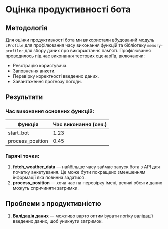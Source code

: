 # Оцінка продуктивності бота

## Методологія

Для оцінки продуктивності бота ми використали вбудований модуль `cProfile` для профілювання часу виконання функцій та бібліотеку `memory-profiler` для збору даних про використання пам'яті. Профілювання проводилось під час виконання тестових сценаріїв, включаючи:

- Реєстрацію користувача.
- Заповнення анкети.
- Перевірку коректності введених даних.
- Завантаження прогнозу погоди.

## Результати

### Час виконання основних функцій:

| Функція                | Час виконання (сек.) |
|------------------------|----------------------|
| start_bot              | 1.23                 |
| process_position       | 0.45                 |


### Гарячі точки:

1. **fetch_weather_data** — найбільше часу займає запуск бота з API для початку анкетування. Це може бути покращено зменшенням інформації яка повинна  задатися.
2. **process_position** — хоча час на перевірку імені, великі обсяги даних можуть спричиняти затримки.

## Проблеми з продуктивністю
1. **Валідація даних** — можливо варто оптимізувати логіку валідації введених даних, щоб уникнути затримок.


